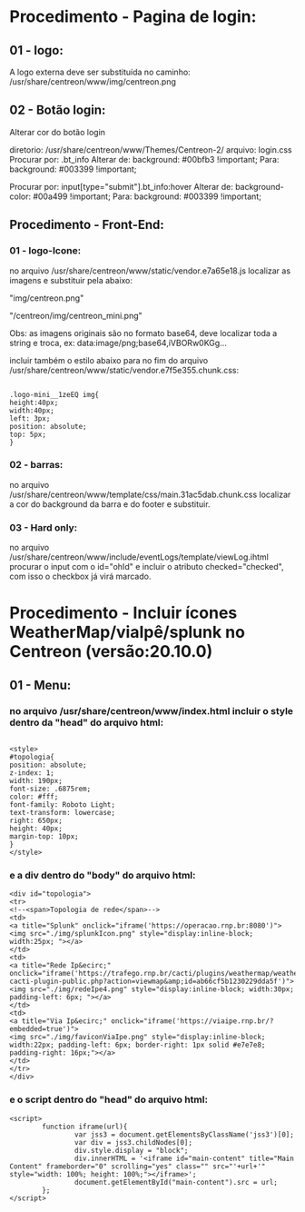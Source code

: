 # Procedimento - Pagina de login:
## 01 - logo:

A logo externa deve ser substituída no caminho: /usr/share/centreon/www/img/centreon.png

## 02 - Botão login:

Alterar cor do botão login

diretorio: /usr/share/centreon/www/Themes/Centreon-2/
arquivo: login.css
Procurar por: .bt_info
Alterar de: background: #00bfb3 !important;
Para: background: #003399 !important;

Procurar por: input[type="submit"].bt_info:hover
Alterar de: background-color: #00a499 !important;
Para: background: #003399 !important;

## Procedimento - Front-End:
### 01 - logo-Icone:

no arquivo /usr/share/centreon/www/static/vendor.e7a65e18.js localizar as imagens e substituir pela abaixo:

"img/centreon.png"

"/centreon/img/centreon_mini.png"

Obs: as imagens originais são no formato base64, deve localizar toda a string e troca, ex: data:image/png;base64,iVBORw0KGg...

incluir também o estilo abaixo para no fim do arquivo /usr/share/centreon/www/static/vendor.e7f5e355.chunk.css:

```

.logo-mini__1zeEQ img{
height:40px;
width:40px;
left: 3px;
position: absolute;
top: 5px;
}

```

### 02 - barras:

no arquivo /usr/share/centreon/www/template/css/main.31ac5dab.chunk.css localizar a cor do background da barra e do footer e substituir.



### 03 - Hard only:

no arquivo /usr/share/centreon/www/include/eventLogs/template/viewLog.ihtml procurar o input com o id="ohId" e incluir o atributo checked="checked", com isso o checkbox já virá marcado.


# Procedimento - Incluir ícones WeatherMap/viaIpê/splunk no Centreon (versão:20.10.0)
## 01 - Menu:

### no arquivo /usr/share/centreon/www/index.html incluir o style dentro da "head" do arquivo html:

``` 

<style>
#topologia{
position: absolute;
z-index: 1;
width: 190px;
font-size: .6875rem;
color: #fff;
font-family: Roboto Light;
text-transform: lowercase;
right: 650px;
height: 40px;
margin-top: 10px;
}
</style> 

```


### e a div dentro do "body" do arquivo html:


```
<div id="topologia">
<tr>
<!--<span>Topologia de rede</span>-->
<td>
<a title="Splunk" onclick="iframe('https://operacao.rnp.br:8080')">
<img src="./img/splunkIcon.png" style="display:inline-block; width:25px; "></a>
</td>
<td>
<a title="Rede Ip&ecirc;" onclick="iframe('https://trafego.rnp.br/cacti/plugins/weathermap/weathermap-cacti-plugin-public.php?action=viewmap&amp;id=ab66cf5b1230229dda5f')">
<img src="./img/redeIpe4.png" style="display:inline-block; width:30px; padding-left: 6px; "></a>
</td>
<td>
<a title="Via Ip&ecirc;" onclick="iframe('https://viaipe.rnp.br/?embedded=true')">
<img src="./img/faviconViaIpe.png" style="display:inline-block; width:22px; padding-left: 6px; border-right: 1px solid #e7e7e8; padding-right: 16px;"></a>
</td>
</tr>
</div> 
```



### e o script dentro do "head" do arquivo html:

```
<script>
        function iframe(url){
                var jss3 = document.getElementsByClassName('jss3')[0];
                var div = jss3.childNodes[0];
                div.style.display = "block";
                div.innerHTML = '<iframe id="main-content" title="Main Content" frameborder="0" scrolling="yes" class="" src="'+url+'" style="width: 100%; height: 100%;"></iframe>';
                document.getElementById("main-content").src = url;
        };
</script>
```
